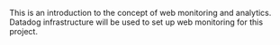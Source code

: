 This is an introduction to the concept of web monitoring and analytics.
Datadog infrastructure will be used to set up web monitoring for this project.
